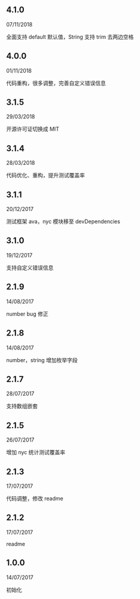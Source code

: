 ## 4.1.0
07/11/2018

全面支持 default 默认值，String 支持 trim 去两边空格

## 4.0.0
01/11/2018

代码重构，很多调整，完善自定义错误信息

## 3.1.5
29/03/2018

开源许可证切换成 MIT

## 3.1.4
28/03/2018

代码优化、重构，提升测试覆盖率

## 3.1.1
20/12/2017

测试框架 ava，nyc 模块移至 devDependencies

## 3.1.0
19/12/2017

支持自定义错误信息

## 2.1.9
14/08/2017

number bug 修正

## 2.1.8
14/08/2017

number，string 增加枚举字段

## 2.1.7
28/07/2017

支持数组嵌套

## 2.1.5
26/07/2017

增加 nyc 统计测试覆盖率

## 2.1.3
17/07/2017

代码调整，修改 readme

## 2.1.2
17/07/2017

readme

## 1.0.0
14/07/2017

初始化
